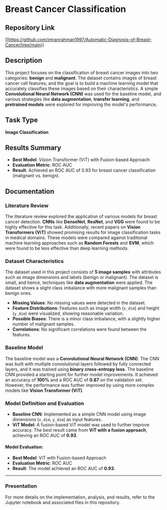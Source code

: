 # Breast Cancer Classification

## Repository Link
[[https://github.com/imranrahman1997/Automatic-Diagnosis-of-Breast-Cancer/tree/main))

## Description
This project focuses on the classification of breast cancer images into two categories: **benign** and **malignant**. The dataset contains images of breast cancer cell features, and the goal is to build a machine learning model that accurately classifies these images based on their characteristics. A simple **Convolutional Neural Network (CNN)** was used for the baseline model, and various strategies like **data augmentation**, **transfer learning**, and **pretrained models** were explored for improving the model's performance.

## Task Type
**Image Classification**

## Results Summary
- **Best Model**: Vision Transformer (ViT) with Fusion-based Approach
- **Evaluation Metric**: ROC AUC
- **Result**: Achieved an ROC AUC of 0.93 for breast cancer classification (malignant vs. benign).

## Documentation

### **Literature Review**
The literature review explored the application of various models for breast cancer detection. **CNNs** like **DenseNet**, **ResNet**, and **VGG** were found to be highly effective for this task. Additionally, recent papers on **Vision Transformers (ViT)** showed promising results for image classification tasks in medical domains. These models were compared against traditional machine learning approaches such as **Random Forests** and **SVM**, which were found to be less effective than deep learning methods.

### **Dataset Characteristics**
The dataset used in this project consists of **5 image samples** with attributes such as image dimensions and labels (benign or malignant). The dataset is small, and hence, techniques like **data augmentation** were applied. The dataset shows a slight class imbalance with more malignant samples than benign ones.

- **Missing Values**: No missing values were detected in the dataset.
- **Feature Distributions**: Features such as image width (`x_dim`) and height (`y_dim`) were visualized, showing reasonable variation.
- **Possible Biases**: There is a minor class imbalance, with a slightly higher number of malignant samples.
- **Correlations**: No significant correlations were found between the features.

### **Baseline Model**
The baseline model was a **Convolutional Neural Network (CNN)**. The CNN was built with multiple convolutional layers followed by fully connected layers, and it was trained using **binary cross-entropy loss**. The baseline CNN provided a starting point for further model improvements. It achieved an accuracy of **100%** and a ROC AUC of **0.87** on the validation set. However, the performance was further improved by using more complex models like **Vision Transformer (ViT)**.

### **Model Definition and Evaluation**
- **Baseline CNN**: Implemented as a simple CNN model using image dimensions (`x_dim`, `y_dim`) as input features.
- **ViT Model**: A fusion-based ViT model was used to further improve accuracy. The best result came from **ViT with a fusion approach**, achieving an ROC AUC of **0.93**.

#### **Model Evaluation**:
- **Best Model**: ViT with Fusion-based Approach
- **Evaluation Metric**: ROC AUC
- **Result**: The model achieved an ROC AUC of **0.93**.

---

### **Presentation**
For more details on the implementation, analysis, and results, refer to the Jupyter notebook and associated files in this repository.

